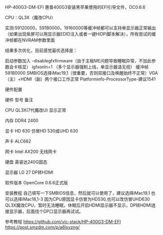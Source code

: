 HP-400G3-DM-EFI 惠普400G3安装黑苹果使用的EFI引导文件，OC0.6.6

CPU：QL3X（魔改CPU）

实测:59120000，591B0000，19160000等缓冲帧都可以支持单显示器正常输出（如果出现紫屏可以用显示器EDID注入或者一键HiDPi脚本解决），所有尝试的缓冲帧都在NVRAM参数里面

结果多次优化，目前感觉最优选择是：

启动参数加入 -disablegfxfirmware（由于主板ME问题导致睡眠异常，不加此参数会卡核显） igfxonln=1 （多个显示器强制上线，单显示器请无视） 缓冲帧591B0000 SMBIOS选择iMac19,1（很重要，否则双接口及唤醒始终不正常）VGA（主）+HDMI（副）两个接口工作正常 Platforminfo-ProcessorType-建议1541

硬件配置

硬件	型号	备注

CPU	QL3X(7代魔改U)	显示正常

内存	DDR4 2400	

显卡	HD 630	仿冒HD 530或UHD 630

声卡	ALC662	

网卡	Intel AX200	无线网卡

硬盘	英睿达240G固态	

显示器	LG 27	DP转HDMI

软件版本
OpenCore 0.6.6正式版

安装教程
自己填写一下SMBIOS信息，然后就可以使用了，建议选择iMac19,1 也可以选择iMac18,1-3
因为CPU原因显卡仿冒为HD530,也可以改仿冒UHD630
QL3X魔改CPU，暂时无法睡眠，休眠后开启HDMI显示器不显示，DP转HDMI连接显示器，后面找个DP口显示器再试试。


参考教程
https://github.com/vic-stack/HP-400G3-DM-EFI
https://post.smzdm.com/p/a6lxvzng/
